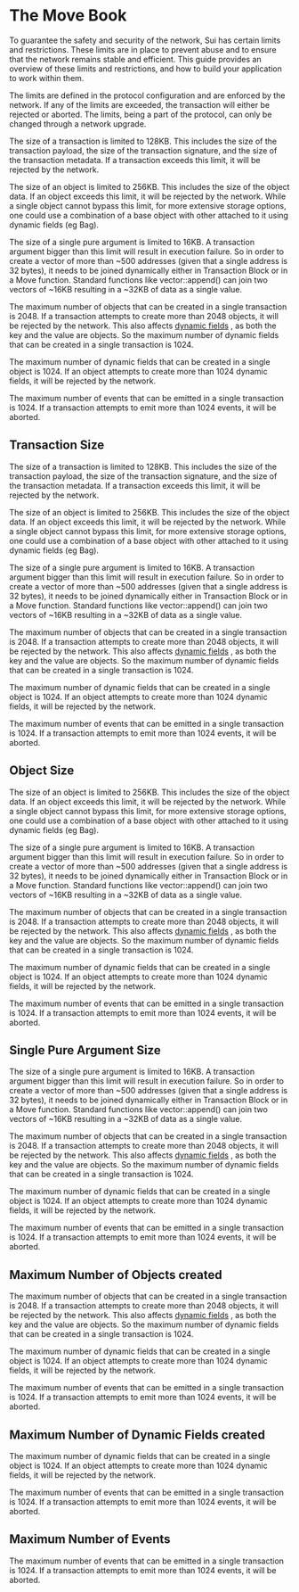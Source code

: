 # The Move Book

To guarantee the safety and security of the network, Sui has certain limits and restrictions. These
limits are in place to prevent abuse and to ensure that the network remains stable and efficient.
This guide provides an overview of these limits and restrictions, and how to build your application
to work within them.

The limits are defined in the protocol configuration and are enforced by the network. If any of the
limits are exceeded, the transaction will either be rejected or aborted. The limits, being a part of
the protocol, can only be changed through a network upgrade.

The size of a transaction is limited to 128KB. This includes the size of the transaction payload,
the size of the transaction signature, and the size of the transaction metadata. If a transaction
exceeds this limit, it will be rejected by the network.

The size of an object is limited to 256KB. This includes the size of the object data. If an object
exceeds this limit, it will be rejected by the network. While a single object cannot bypass this
limit, for more extensive storage options, one could use a combination of a base object with other
attached to it using dynamic fields (eg Bag).

The size of a single pure argument is limited to 16KB. A transaction argument bigger than this limit
will result in execution failure. So in order to create a vector of more than ~500 addresses (given
that a single address is 32 bytes), it needs to be joined dynamically either in Transaction Block or
in a Move function. Standard functions like  vector::append()  can join two vectors of ~16KB
resulting in a ~32KB of data as a single value.

The maximum number of objects that can be created in a single transaction is 2048. If a transaction
attempts to create more than 2048 objects, it will be rejected by the network. This also affects
 [dynamic fields](./../programmability/dynamic-fields.html) , as both the key and the value are objects.
So the maximum number of dynamic fields that can be created in a single transaction is 1024.

The maximum number of dynamic fields that can be created in a single object is 1024. If an object
attempts to create more than 1024 dynamic fields, it will be rejected by the network.

The maximum number of events that can be emitted in a single transaction is 1024. If a transaction
attempts to emit more than 1024 events, it will be aborted.

## Transaction Size

The size of a transaction is limited to 128KB. This includes the size of the transaction payload,
the size of the transaction signature, and the size of the transaction metadata. If a transaction
exceeds this limit, it will be rejected by the network.

The size of an object is limited to 256KB. This includes the size of the object data. If an object
exceeds this limit, it will be rejected by the network. While a single object cannot bypass this
limit, for more extensive storage options, one could use a combination of a base object with other
attached to it using dynamic fields (eg Bag).

The size of a single pure argument is limited to 16KB. A transaction argument bigger than this limit
will result in execution failure. So in order to create a vector of more than ~500 addresses (given
that a single address is 32 bytes), it needs to be joined dynamically either in Transaction Block or
in a Move function. Standard functions like  vector::append()  can join two vectors of ~16KB
resulting in a ~32KB of data as a single value.

The maximum number of objects that can be created in a single transaction is 2048. If a transaction
attempts to create more than 2048 objects, it will be rejected by the network. This also affects
 [dynamic fields](./../programmability/dynamic-fields.html) , as both the key and the value are objects.
So the maximum number of dynamic fields that can be created in a single transaction is 1024.

The maximum number of dynamic fields that can be created in a single object is 1024. If an object
attempts to create more than 1024 dynamic fields, it will be rejected by the network.

The maximum number of events that can be emitted in a single transaction is 1024. If a transaction
attempts to emit more than 1024 events, it will be aborted.

## Object Size

The size of an object is limited to 256KB. This includes the size of the object data. If an object
exceeds this limit, it will be rejected by the network. While a single object cannot bypass this
limit, for more extensive storage options, one could use a combination of a base object with other
attached to it using dynamic fields (eg Bag).

The size of a single pure argument is limited to 16KB. A transaction argument bigger than this limit
will result in execution failure. So in order to create a vector of more than ~500 addresses (given
that a single address is 32 bytes), it needs to be joined dynamically either in Transaction Block or
in a Move function. Standard functions like  vector::append()  can join two vectors of ~16KB
resulting in a ~32KB of data as a single value.

The maximum number of objects that can be created in a single transaction is 2048. If a transaction
attempts to create more than 2048 objects, it will be rejected by the network. This also affects
 [dynamic fields](./../programmability/dynamic-fields.html) , as both the key and the value are objects.
So the maximum number of dynamic fields that can be created in a single transaction is 1024.

The maximum number of dynamic fields that can be created in a single object is 1024. If an object
attempts to create more than 1024 dynamic fields, it will be rejected by the network.

The maximum number of events that can be emitted in a single transaction is 1024. If a transaction
attempts to emit more than 1024 events, it will be aborted.

## Single Pure Argument Size

The size of a single pure argument is limited to 16KB. A transaction argument bigger than this limit
will result in execution failure. So in order to create a vector of more than ~500 addresses (given
that a single address is 32 bytes), it needs to be joined dynamically either in Transaction Block or
in a Move function. Standard functions like  vector::append()  can join two vectors of ~16KB
resulting in a ~32KB of data as a single value.

The maximum number of objects that can be created in a single transaction is 2048. If a transaction
attempts to create more than 2048 objects, it will be rejected by the network. This also affects
 [dynamic fields](./../programmability/dynamic-fields.html) , as both the key and the value are objects.
So the maximum number of dynamic fields that can be created in a single transaction is 1024.

The maximum number of dynamic fields that can be created in a single object is 1024. If an object
attempts to create more than 1024 dynamic fields, it will be rejected by the network.

The maximum number of events that can be emitted in a single transaction is 1024. If a transaction
attempts to emit more than 1024 events, it will be aborted.

## Maximum Number of Objects created

The maximum number of objects that can be created in a single transaction is 2048. If a transaction
attempts to create more than 2048 objects, it will be rejected by the network. This also affects
 [dynamic fields](./../programmability/dynamic-fields.html) , as both the key and the value are objects.
So the maximum number of dynamic fields that can be created in a single transaction is 1024.

The maximum number of dynamic fields that can be created in a single object is 1024. If an object
attempts to create more than 1024 dynamic fields, it will be rejected by the network.

The maximum number of events that can be emitted in a single transaction is 1024. If a transaction
attempts to emit more than 1024 events, it will be aborted.

## Maximum Number of Dynamic Fields created

The maximum number of dynamic fields that can be created in a single object is 1024. If an object
attempts to create more than 1024 dynamic fields, it will be rejected by the network.

The maximum number of events that can be emitted in a single transaction is 1024. If a transaction
attempts to emit more than 1024 events, it will be aborted.

## Maximum Number of Events

The maximum number of events that can be emitted in a single transaction is 1024. If a transaction
attempts to emit more than 1024 events, it will be aborted.